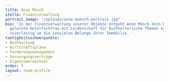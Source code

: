 ```yaml
---
title: Anne Münch
stelle: Finanzverwaltung
portrait_image: "/uploads/anne-muench-portrait.jpg"
bio: 'In der Finanzverwaltung unserer Objekte entgeht Anne Münch kein Detail. Die
  gelernte Hotelfachfrau mit Leidenschaft für buchhalterische Themen kümmert sich
  zuverlässig um die sensiblen Belange Ihrer Immobilie. '
taetigkeitsschwerpunkte:
- Buchhaltung
- Wirtschaftspläne
- Forderungsmanagement
- Versorgungsverträge
- Eigentümerwechsel
order: 5
layout: team-profile
---
```


